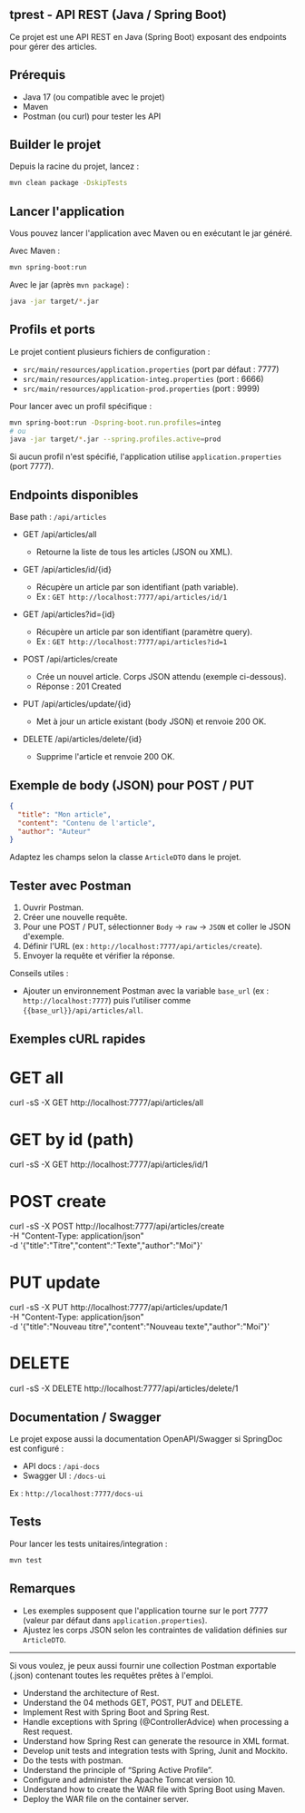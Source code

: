 ## tprest - API REST (Java / Spring Boot)

Ce projet est une API REST en Java (Spring Boot) exposant des endpoints pour gérer des articles.

## Prérequis
- Java 17 (ou compatible avec le projet)
- Maven
- Postman (ou curl) pour tester les API

## Builder le projet
Depuis la racine du projet, lancez :

```bash
mvn clean package -DskipTests
```

## Lancer l'application
Vous pouvez lancer l'application avec Maven ou en exécutant le jar généré.

Avec Maven :

```bash
mvn spring-boot:run
```

Avec le jar (après `mvn package`) :

```bash
java -jar target/*.jar
```

## Profils et ports
Le projet contient plusieurs fichiers de configuration :

- `src/main/resources/application.properties` (port par défaut : 7777)
- `src/main/resources/application-integ.properties` (port : 6666)
- `src/main/resources/application-prod.properties` (port : 9999)

Pour lancer avec un profil spécifique :

```bash
mvn spring-boot:run -Dspring-boot.run.profiles=integ
# ou
java -jar target/*.jar --spring.profiles.active=prod
```

Si aucun profil n'est spécifié, l'application utilise `application.properties` (port 7777).

## Endpoints disponibles
Base path : `/api/articles`

- GET /api/articles/all
  - Retourne la liste de tous les articles (JSON ou XML).

- GET /api/articles/id/{id}
  - Récupère un article par son identifiant (path variable).
  - Ex : `GET http://localhost:7777/api/articles/id/1`

- GET /api/articles?id={id}
  - Récupère un article par son identifiant (paramètre query).
  - Ex : `GET http://localhost:7777/api/articles?id=1`

- POST /api/articles/create
  - Crée un nouvel article. Corps JSON attendu (exemple ci-dessous).
  - Réponse : 201 Created

- PUT /api/articles/update/{id}
  - Met à jour un article existant (body JSON) et renvoie 200 OK.

- DELETE /api/articles/delete/{id}
  - Supprime l'article et renvoie 200 OK.

## Exemple de body (JSON) pour POST / PUT

```json
{
  "title": "Mon article",
  "content": "Contenu de l'article",
  "author": "Auteur"
}
```

Adaptez les champs selon la classe `ArticleDTO` dans le projet.

## Tester avec Postman
1. Ouvrir Postman.
2. Créer une nouvelle requête.
3. Pour une POST / PUT, sélectionner `Body` → `raw` → `JSON` et coller le JSON d'exemple.
4. Définir l'URL (ex : `http://localhost:7777/api/articles/create`).
5. Envoyer la requête et vérifier la réponse.

Conseils utiles :
- Ajouter un environnement Postman avec la variable `base_url` (ex : `http://localhost:7777`) puis l'utiliser comme `{{base_url}}/api/articles/all`.

## Exemples cURL rapides

# GET all
curl -sS -X GET http://localhost:7777/api/articles/all

# GET by id (path)
curl -sS -X GET http://localhost:7777/api/articles/id/1

# POST create
curl -sS -X POST http://localhost:7777/api/articles/create \
  -H "Content-Type: application/json" \
  -d '{"title":"Titre","content":"Texte","author":"Moi"}'

# PUT update
curl -sS -X PUT http://localhost:7777/api/articles/update/1 \
  -H "Content-Type: application/json" \
  -d '{"title":"Nouveau titre","content":"Nouveau texte","author":"Moi"}'

# DELETE
curl -sS -X DELETE http://localhost:7777/api/articles/delete/1

## Documentation / Swagger
Le projet expose aussi la documentation OpenAPI/Swagger si SpringDoc est configuré :

- API docs : `/api-docs`
- Swagger UI : `/docs-ui`

Ex : `http://localhost:7777/docs-ui`

## Tests
Pour lancer les tests unitaires/integration :

```bash
mvn test
```

## Remarques
- Les exemples supposent que l'application tourne sur le port 7777 (valeur par défaut dans `application.properties`).
- Ajustez les corps JSON selon les contraintes de validation définies sur `ArticleDTO`.

---
Si vous voulez, je peux aussi fournir une collection Postman exportable (.json) contenant toutes les requêtes prêtes à l'emploi.
- Understand the architecture of Rest.
- Understand the 04 methods GET, POST, PUT and DELETE.
- Implement Rest with Spring Boot and Spring Rest.
- Handle exceptions with Spring (@ControllerAdvice) when processing a Rest request.
- Understand how Spring Rest can generate the resource in XML format.
- Develop unit tests and integration tests with Spring, Junit and Mockito.
- Do the tests with postman.
- Understand the principle of “Spring Active Profile”.
- Configure and administer the Apache Tomcat version 10.
- Understand how to create the WAR file with Spring Boot using Maven.
- Deploy the WAR file on the container server.
